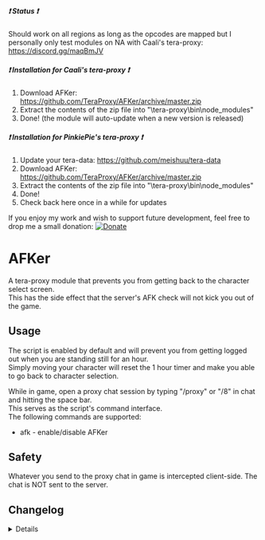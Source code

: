 ##### :heavy_exclamation_mark: Status :heavy_exclamation_mark:
Should work on all regions as long as the opcodes are mapped but I personally only test modules on NA with Caali's tera-proxy: https://discord.gg/maqBmJV  

##### :heavy_exclamation_mark: Installation for Caali's tera-proxy :heavy_exclamation_mark:
1) Download AFKer: https://github.com/TeraProxy/AFKer/archive/master.zip
2) Extract the contents of the zip file into "\tera-proxy\bin\node_modules\"
3) Done! (the module will auto-update when a new version is released)

##### :heavy_exclamation_mark: Installation for PinkiePie's tera-proxy :heavy_exclamation_mark:
1) Update your tera-data: https://github.com/meishuu/tera-data
2) Download AFKer: https://github.com/TeraProxy/AFKer/archive/master.zip
3) Extract the contents of the zip file into "\tera-proxy\bin\node_modules\"
4) Done!
5) Check back here once in a while for updates
  
If you enjoy my work and wish to support future development, feel free to drop me a small donation: [![Donate](https://www.paypalobjects.com/webstatic/en_US/i/buttons/PP_logo_h_100x26.png)](https://www.paypal.com/cgi-bin/webscr?cmd=_donations&business=A3KBZUCSEQ5RJ&lc=US&item_name=TeraProxy&curency_code=USD&no_note=1&no_shipping=1&currency_code=USD&bn=PP%2dDonationsBF%3abtn_donate_SM%2egif%3aNonHosted)

# AFKer
A tera-proxy module that prevents you from getting back to the character select screen.  
This has the side effect that the server's AFK check will not kick you out of the game.  

## Usage
The script is enabled by default and will prevent you from getting logged out when you are standing still for an hour.  
Simply moving your character will reset the 1 hour timer and make you able to go back to character selection.  
  
While in game, open a proxy chat session by typing "/proxy" or "/8" in chat and hitting the space bar.  
This serves as the script's command interface.  
The following commands are supported:  
  
* afk - enable/disable AFKer

## Safety
Whatever you send to the proxy chat in game is intercepted client-side. The chat is NOT sent to the server.  

## Changelog
<details>

### 1.2.4
* [*] Fixed a weird case-sensitivity issue
### 1.2.3
* [+] You won't be logged out anymore when other players or NPCs move you (thanks to Owyn)
* [+] Now supports auto-updating via Caali's tera-proxy
### 1.2.2
* [*] Updated hook versions for compatibility with the latest tera-proxy
### 1.2.1
* [*] Some code cleanup
* [*] Full conversion to Pinkie Pie's command module
### 1.2.0
* [+] AFKer will now activate itself after standing still for an hour
* [*] AFKer is now enabled by default
* [+] Added support for Pinkie Pie's command module which is now a requirement
### 1.1.0
* [+] Added !afk command to toggle between "on" and "off" in non-whisper chats
### 1.0.0
* [~] Initial Release

</details>